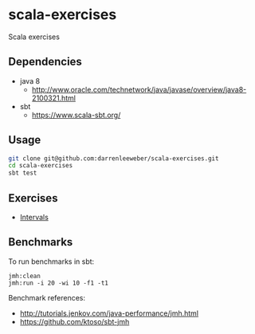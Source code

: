 # scala-exercises

Scala exercises

## Dependencies

- java 8
  - http://www.oracle.com/technetwork/java/javase/overview/java8-2100321.html
- sbt
  - https://www.scala-sbt.org/

## Usage

```bash
git clone git@github.com:darrenleeweber/scala-exercises.git
cd scala-exercises
sbt test
```

## Exercises

- [Intervals](docs/intervals.md)


## Benchmarks

To run benchmarks in sbt:

```
jmh:clean
jmh:run -i 20 -wi 10 -f1 -t1
```

Benchmark references:
- http://tutorials.jenkov.com/java-performance/jmh.html
- https://github.com/ktoso/sbt-jmh
